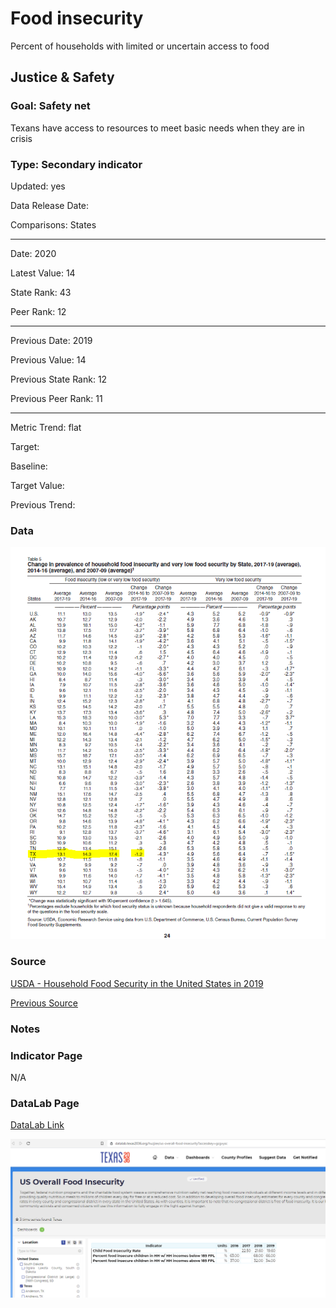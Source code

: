 # Food insecurity

Percent of households with limited or uncertain access to food

## Justice & Safety

### Goal: Safety net

Texans have access to resources to meet basic needs when they are in crisis

### Type: Secondary indicator

Updated: yes

Data Release Date: 


Comparisons: States


----

Date: 2020

Latest Value: 14

State Rank: 43

Peer Rank: 12


----

Previous Date:  2019

Previous Value: 14

Previous State Rank:   12

Previous Peer Rank: 11


----
Metric Trend: flat

Target: 

Baseline: 

Target Value: 

Previous Trend: 



<!--### Value

| Year |  Value      | Rank     | Previous Year   | Previous Value | Previous Rank | Trend | 
| ----------- | ----------- | ----------- | ----------- | ----------- | ----------- | -----------|
|    2019     |    13.1%    | 43          |    2016   |   14.3%     | 36          | flat       | 


-->
### Data

![sdf](data_insecurity.PNG)

### Source

[USDA - Household Food Security in the United States in 2019](https://www.ers.usda.gov/webdocs/publications/99282/err-275.pdf)

[Previous Source](https://frac.org/maps/food-security/tables/tab2_foodinsec_chg_2008_2018.html)

### Notes

### Indicator Page

N/A

### DataLab Page

[DataLab Link](https://datalab.texas2036.org/huzjiee/us-overall-food-insecurity?accesskey=gcgvysc)

![datalab image](./images/datalab_foodinsecurity.PNG)



